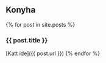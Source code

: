 ## Konyha


{% for post in site.posts %}
### {{ post.title }}
[Katt ide]({{ post.url }})
{% endfor %}